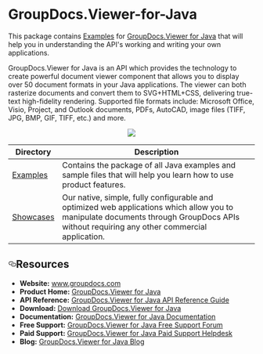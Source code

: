 
# GroupDocs.Viewer-for-Java

This package contains [Examples](https://github.com/groupdocs-viewer/GroupDocs.Viewer-for-Java/tree/master/) for [GroupDocs.Viewer for Java](https://products.groupdocs.com/viewer/java) that will help you in understanding the API's working and writing your own applications.

GroupDocs.Viewer for Java is an API which provides the technology to create powerful document viewer component that allows you to display over 50 document formats in your Java applications. The viewer can both rasterize documents and convert them to SVG+HTML+CSS, delivering true-text high-fidelity rendering. Supported file formats include: Microsoft Office, Visio, Project, and Outlook documents, PDFs, AutoCAD, image files (TIFF, JPG, BMP, GIF, TIFF, etc.) and more. 

<p align="center">

  <a title="Download complete GroupDocs.Viewer for Java source code" href="https://github.com/groupdocs-viewer/GroupDocs.Viewer-for-Java/archive/master.zip"> 
    <img src="https://camo.githubusercontent.com/11839cd752a2d367f3149c7bee1742b68e4a4d37/68747470733a2f2f7261772e6769746875622e636f6d2f4173706f73654578616d706c65732f6a6176612d6578616d706c65732d64617368626f6172642f6d61737465722f696d616765732f646f776e6c6f61645a69702d427574746f6e2d4c617267652e706e67" data-canonical-src="https://raw.github.com/AsposeExamples/java-examples-dashboard/master/images/downloadZip-Button-Large.png" style="max-width:100%;">
  </a>
</p>


Directory | Description
--------- | -----------
[Examples](https://github.com/groupdocs-viewer/GroupDocs.Viewer-for-Java/tree/master/Examples)  | Contains the package of all Java examples and sample files that will help you learn how to use product features. 
[Showcases](https://github.com/groupdocs-viewer/GroupDocs.Viewer-for-Java/tree/master/Showcase)  | Our native, simple, fully configurable and optimized web applications which allow you to manipulate documents through GroupDocs APIs without requiring any other commercial application.

<h2><a id="user-content-resources" class="anchor" href="#resources" aria-hidden="true"><svg aria-hidden="true" class="octicon octicon-link" height="16" version="1.1" viewBox="0 0 16 16" width="16"><path d="M4 9h1v1h-1c-1.5 0-3-1.69-3-3.5s1.55-3.5 3-3.5h4c1.45 0 3 1.69 3 3.5 0 1.41-0.91 2.72-2 3.25v-1.16c0.58-0.45 1-1.27 1-2.09 0-1.28-1.02-2.5-2-2.5H4c-0.98 0-2 1.22-2 2.5s1 2.5 2 2.5z m9-3h-1v1h1c1 0 2 1.22 2 2.5s-1.02 2.5-2 2.5H9c-0.98 0-2-1.22-2-2.5 0-0.83 0.42-1.64 1-2.09v-1.16c-1.09 0.53-2 1.84-2 3.25 0 1.81 1.55 3.5 3 3.5h4c1.45 0 3-1.69 3-3.5s-1.5-3.5-3-3.5z"></path></svg></a>Resources</h2>

<ul>
<li><strong>Website:</strong> <a href="http://www.groupdocs.com">www.groupdocs.com</a></li>
<li><strong>Product Home:</strong> <a href="https://products.groupdocs.com/viewer/java">GroupDocs.Viewer for Java</a></li>
<li><strong>API Reference:</strong> <a href="https://apireference.groupdocs.com/java/viewer">GroupDocs.Viewer for Java API Reference Guide</a></li>
<li><strong>Download:</strong> <a href="https://artifact.groupdocs.com/repo/com/groupdocs/groupdocs-viewer/">Download GroupDocs.Viewer for Java</a></li>
<li><strong>Documentation:</strong> <a href="https://docs.groupdocs.com/display/viewerjava/Home">GroupDocs.Viewer for Java Documentation</a></li>
<li><strong>Free Support:</strong> <a href="https://forum.groupdocs.com/c/viewer">GroupDocs.Viewer for Java Free Support Forum</a></li>
<li><strong>Paid Support:</strong> <a href="https://helpdesk.groupdocs.com/">GroupDocs.Viewer for Java Paid Support Helpdesk</a></li>
<li><strong>Blog:</strong> <a href="https://blog.groupdocs.com/category/groupdocs-viewer-product-family/">GroupDocs.Viewer for Java Blog</a></li>
</ul>
</article>
  </div>

</div>
 


 
